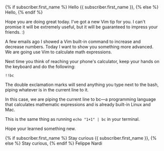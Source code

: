 {% if subscriber.first_name %}
Hello {{ subscriber.first_name }},
{% else %}
Hello,
{% endif %}

Hope you are doing great today. I've got a new Vim
tip for you. I can't promise it will be extremely
useful, but it will be guaranteed to impress
your friends. :)

A few emails ago I showed a Vim built-in command
to increase and decrease numbers. Today I want to
show you something more advanced. We are going use
Vim to calculate math expressions.

Next time you think of reaching your phone's
calculator, keep your hands on the keyboard and do
the following:

```
!!bc
```

The double exclamation marks will send anything
you type next to the bash, piping whatever is in
the current line to it.

In this case, we are piping the current line to
bc—a programming language that calculates
mathematic expressions and is already built-in
Linux and Mac.

This is the same thing as running
`echo "1+1" | bc` in your terminal.

Hope your learned something new.

{% if subscriber.first_name %}
Stay curious {{ subscriber.first_name }},
{% else %}
Stay curious,
{% endif %}
Felippe Nardi
